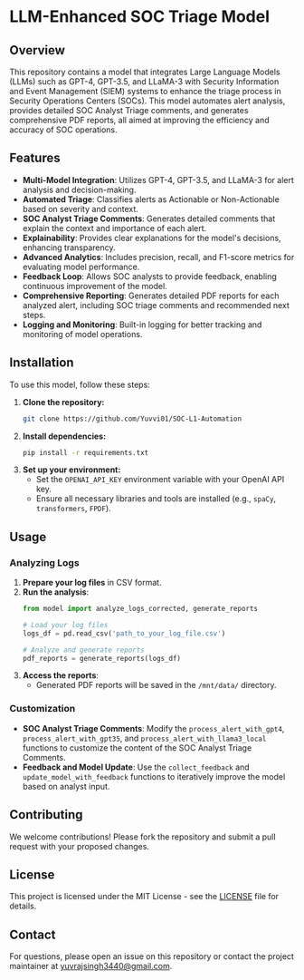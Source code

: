 # LLM-Enhanced SOC Triage Model

## Overview

This repository contains a model that integrates Large Language Models (LLMs) such as GPT-4, GPT-3.5, and LLaMA-3 with Security Information and Event Management (SIEM) systems to enhance the triage process in Security Operations Centers (SOCs). This model automates alert analysis, provides detailed SOC Analyst Triage comments, and generates comprehensive PDF reports, all aimed at improving the efficiency and accuracy of SOC operations.

## Features

- **Multi-Model Integration**: Utilizes GPT-4, GPT-3.5, and LLaMA-3 for alert analysis and decision-making.
- **Automated Triage**: Classifies alerts as Actionable or Non-Actionable based on severity and context.
- **SOC Analyst Triage Comments**: Generates detailed comments that explain the context and importance of each alert.
- **Explainability**: Provides clear explanations for the model's decisions, enhancing transparency.
- **Advanced Analytics**: Includes precision, recall, and F1-score metrics for evaluating model performance.
- **Feedback Loop**: Allows SOC analysts to provide feedback, enabling continuous improvement of the model.
- **Comprehensive Reporting**: Generates detailed PDF reports for each analyzed alert, including SOC triage comments and recommended next steps.
- **Logging and Monitoring**: Built-in logging for better tracking and monitoring of model operations.

## Installation

To use this model, follow these steps:

1. **Clone the repository:**
   ```bash
   git clone https://github.com/Yuvvi01/SOC-L1-Automation
   ```
2. **Install dependencies:**
   ```bash
   pip install -r requirements.txt
   ```
3. **Set up your environment:**
   - Set the `OPENAI_API_KEY` environment variable with your OpenAI API key.
   - Ensure all necessary libraries and tools are installed (e.g., `spaCy`, `transformers`, `FPDF`).

## Usage

### Analyzing Logs

1. **Prepare your log files** in CSV format.
2. **Run the analysis**:
   ```python
   from model import analyze_logs_corrected, generate_reports

   # Load your log files
   logs_df = pd.read_csv('path_to_your_log_file.csv')

   # Analyze and generate reports
   pdf_reports = generate_reports(logs_df)
   ```
3. **Access the reports**:
   - Generated PDF reports will be saved in the `/mnt/data/` directory.

### Customization

- **SOC Analyst Triage Comments**: Modify the `process_alert_with_gpt4`, `process_alert_with_gpt35`, and `process_alert_with_llama3_local` functions to customize the content of the SOC Analyst Triage Comments.
- **Feedback and Model Update**: Use the `collect_feedback` and `update_model_with_feedback` functions to iteratively improve the model based on analyst input.

## Contributing

We welcome contributions! Please fork the repository and submit a pull request with your proposed changes.

## License

This project is licensed under the MIT License - see the [LICENSE](LICENSE) file for details.

## Contact

For questions, please open an issue on this repository or contact the project maintainer at [yuvrajsingh3440@gmail.com](mailto:yuvrajsingh3440@gmail.com).
